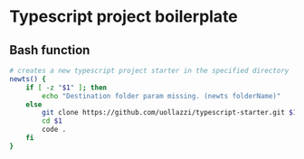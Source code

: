 # Typescript project boilerplate

## Bash function

```bash
# creates a new typescript project starter in the specified directory
newts() {
    if [ -z "$1" ]; then
        echo "Destination folder param missing. (newts folderName)"
    else
        git clone https://github.com/uollazzi/typescript-starter.git $1
        cd $1
        code .
    fi
}
```
